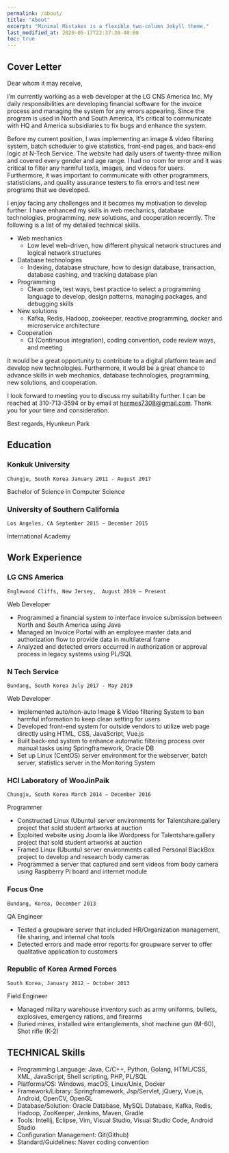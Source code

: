 ```yaml
---
permalink: /about/
title: "About"
excerpt: "Minimal Mistakes is a flexible two-column Jekyll theme."
last_modified_at: 2020-05-17T22:37:30-40:00
toc: true
---
```


## Cover Letter

Dear whom it may receive,

I’m currently working as a web developer at the LG CNS America Inc. My daily responsibilities are developing financial software for the invoice process and managing the system for any errors appearing. Since the program is used in North and South America, It’s critical to communicate with HQ and America subsidiaries to fix bugs and enhance the system.

Before my current position, I was implementing an image & video filtering system, batch scheduler to give statistics, front-end pages, and back-end logic at N-Tech Service. The website had daily users of twenty-three million and covered every gender and age range. I had no room for error and it was critical to filter any harmful texts, images, and videos for users. Furthermore, it was important to communicate with other programmers, statisticians, and quality assurance testers to fix errors and test new programs that we developed.

I enjoy facing any challenges and it becomes my motivation to develop further. I have enhanced my skills in web mechanics, database technologies, programming, new solutions, and cooperation recently. The following is a list of my detailed technical skills.

* Web mechanics
    * Low level web-driven, how different physical network structures and logical network structures
* Database technologies
    * Indexing, database structure, how to design database, transaction, database cashing, and tracking database plan
* Programming
    * Clean code, test ways, best practice to select a programming language to develop, design patterns, managing packages, and debugging skills
* New solutions
    * Kafka, Redis, Hadoop, zookeeper, reactive programming, docker and microservice architecture
* Cooperation
    * CI (Continuous integration), coding convention, code review ways, and meeting

It would be a great opportunity to contribute to a digital platform team and develop new technologies. Furthermore, it would be a great chance to advance skills in web mechanics, database technologies, programming, new solutions, and cooperation.

I look forward to meeting you to discuss my suitability further. I can be reached at 310-713-3594 or by email at hermes7308@gmail.com. Thank you for your time and consideration.

Best regards,
Hyunkeun Park

## Education
### Konkuk University 
`Chungju, South Korea January 2011 - August 2017`

Bachelor of Science in Computer Science  
### University of Southern California 
`Los Angeles, CA September 2015 – December 2015`

International Academy 

## Work Experience
### LG CNS America
`Englewood Cliffs, New Jersey,  August 2019 – Present`

Web Developer
* Programmed a financial system to interface invoice submission between North and South America using Java
* Managed an Invoice Portal with an employee master data and authorization flow to provide data in multilateral frame 
* Analyzed and detected errors occurred in authorization or approval process in legacy systems using PL/SQL 

### N Tech Service 
`Bundang, South Korea July 2017 - May 2019`

Web Developer
* Implemented auto/non-auto Image & Video filtering System to ban harmful information to keep clean setting for users
* Developed front-end system for outside vendors to utilize web page directly using HTML, CSS, JavaScript, Vue.js
* Built back-end system to enhance automatic filtering process over manual tasks using Springframework, Oracle DB
* Set up Linux (CentOS) server environment for the webserver, batch server, statistics server in the Monitoring System

### HCI Laboratory of WooJinPaik 
`Chungju, South Korea March 2014 – December 2016`

Programmer
* Constructed Linux (Ubuntu) server environments for Talentshare.gallery project that sold student artworks at auction
* Exploited website using Joomla like Wordpress for Talentshare.gallery project that sold student artworks at auction
* Framed Linux (Ubuntu) server environments called Personal BlackBox project to develop and research body cameras
* Programmed a server that captured and sent videos from body camera using Raspberry Pi board and internet module

### Focus One
`Bundang, Korea, December 2013`

QA Engineer
* Tested a groupware server that included HR/Organization management, file sharing, and internal chat tools  
* Detected errors and made error reports for groupware server to offer qualitative application to customers

### Republic of Korea Armed Forces 
`South Korea, January 2012 - October 2013`

Field Engineer  
* Managed military warehouse inventory such as army uniforms, bullets, explosives, emergency rations, and firearms   
* Buried mines, installed wire entanglements, shot machine gun (M-60), Shot rifle (K-2)

## TECHNICAL Skills
* Programming Language: Java, C/C++, Python, Golang, HTML/CSS, XML, JavaScript, Shell scripting, PHP, PL/SQL
* Platforms/OS: Windows, macOS, Linux/Unix, Docker
* Framework/Library:  Springframework, Jsp/Servlet, jQuery, Vue.js,  Android, OpenCV, OpenGL
* Database/Solution: Oracle Database, MySQL Database, Kafka, Redis, Hadoop, ZooKeeper, Jenkins, Maven, Gradle
* Tools: Intellij, Eclipse, Vim, Visual Studio, Visual Studio Code, Android Studio
* Configuration Management: Git(Github)
* Standard/Guidelines: Naver coding convention
